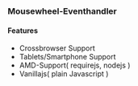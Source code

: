 ### Mousewheel-Eventhandler

#### Features
- Crossbrowser Support
- Tablets/Smartphone Support
- AMD-Support( requirejs, nodejs  )
- Vanillajs( plain Javascript )
